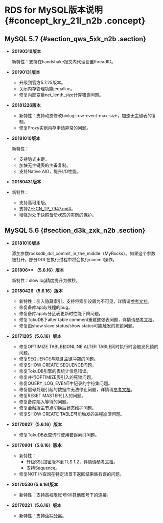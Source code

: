 # RDS for MySQL版本说明 {#concept_kry_21l_n2b .concept}

## MySQL 5.7 {#section_qws_5xk_n2b .section}

-   **20190319版本**

    新特性：支持在handshake报文内代理设置threadID。

-   **20190131版本**

    -   升级到官方5.7.25版本。
    -   关闭内存管理功能jemalloc。
    -   修复内部变量net\_lenth\_size计算错误问题。
-   **20181226版本**

    -   新特性：支持动态修改binlog-row-event-max-size，加速无主键表的复制。
    -   修复Proxy实例内存申请异常的问题。
-   **20181010版本**

    新特性：

    -   支持隐式主键。
    -   加快无主键表的主备复制。
    -   支持Native AIO，提升I/O性能。
-   **20180431版本**

-   新特性：
    -   支持高可用版。
    -   支持[ZH-CN\_TP\_7947.md\#](intl.zh-CN/用户指南/数据安全性/SQL审计.md#)。
    -   增强对处于快照备份状态的实例的保护。

## MySQL 5.6 {#section_d3k_zxk_n2b .section}

-   **20181010版本**

    添加参数rocksdb\_ddl\_commit\_in\_the\_middle（MyRocks）。如果这个参数被打开，部分DDL在执行过程中将会执行commit操作。

-   **201806\*\* （5.6.16）版本**

    新特性：slow log精度提升为微秒。

-   **20180426（5.6.16）版本**
    -   新特性：引入隐藏索引，支持将索引设置为不可见，详情请[参考文档](https://github.com/alibaba/AliSQL/wiki/Changes-in-AliSQL-5.6.32-(2017-07-16)#1-invisible-indexes)。
    -   修复备库apply线程的bug。
    -   修复备库apply分区表更新时性能下降问题。
    -   修复TokuDB下alter table comment重建整张表问题，详情请[参考文档](https://github.com/alibaba/AliSQL/wiki/Changes-in-AliSQL-5.6.32-(2018-05-01)#1-alter-tokudb-table-comment-rebuild-whole-engine-data)。
    -   修复由show slave status/show status可能触发的死锁问题。
-   **20171205（5.6.16）版本**
    -   修复OPTIMIZE TABLE和ONLINE ALTER TABLE同时执行时会触发死锁的问题。
    -   修复SEQUENCE与隐含主键冲突的问题。
    -   修复SHOW CREATE SEQUENCE问题。
    -   修复TokuDB引擎的表统计信息错误。
    -   修复并行OPTIMIZE表引入的死锁问题。
    -   修复QUERY\_LOG\_EVENT中记录的字符集问题。
    -   修复信号处理引起的数据库无法停止问题，详情请[参考文档](https://github.com/alibaba/AliSQL/wiki/Changes-in-AliSQL-5.6.32-%282017-10-10%29#1-the-ack-receiver-thread-didnt-handle-signal-correctly)。
    -   修复RESET MASTER引入的问题。
    -   修复备库陷入等待的问题。
    -   修复金融版主节点切换后状态维护问题。
    -   修复SHOW CREATE TABLE可能触发的进程崩溃问题。
-   **20170927（5.6.16）版本**
    -   修复TokuDB表查询时使用错误索引问题。
-   **20170901（5.6.16）版本**
    -   新特性：
        -   升级SSL加密版本到TLS 1.2，详情请[参考文档](https://github.com/alibaba/AliSQL/wiki/Changes-in-AliSQL-5.6.32-(2017-10-10)#2-upgrade-ssl-tlsv12)。
        -   支持Sequence。
    -   修复NOT IN查询在特定场景下返回结果集有误的问题。
-   **20170530 \(5.6.16\)版本**
    -   新特性：支持高权限账号Kill其他账号下的连接。
-   **20170221（5.6.16）版本**
    -   新特性：支持[读写分离](intl.zh-CN/用户指南/读写分离/读写分离简介.md#)。

